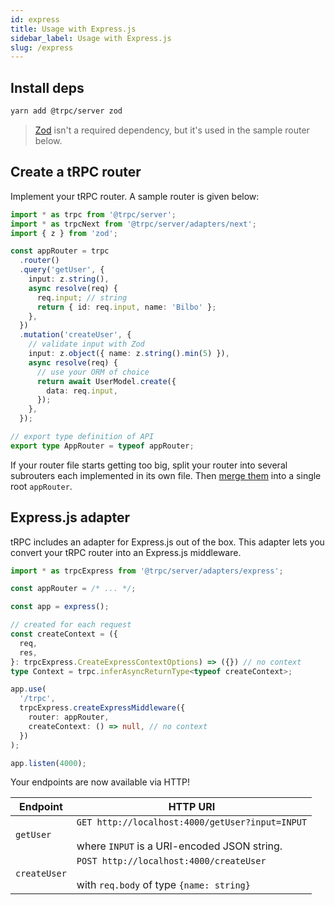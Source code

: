 ```yaml
---
id: express
title: Usage with Express.js
sidebar_label: Usage with Express.js
slug: /express
---
```


## Install deps

```bash
yarn add @trpc/server zod
```

> [Zod](https://github.com/colinhacks/zod) isn't a required dependency, but it's used in the sample router below.

## Create a tRPC router

Implement your tRPC router. A sample router is given below:

```ts
import * as trpc from '@trpc/server';
import * as trpcNext from '@trpc/server/adapters/next';
import { z } from 'zod';

const appRouter = trpc
  .router()
  .query('getUser', {
    input: z.string(),
    async resolve(req) {
      req.input; // string
      return { id: req.input, name: 'Bilbo' };
    },
  })
  .mutation('createUser', {
    // validate input with Zod
    input: z.object({ name: z.string().min(5) }),
    async resolve(req) {
      // use your ORM of choice
      return await UserModel.create({
        data: req.input,
      });
    },
  });

// export type definition of API
export type AppRouter = typeof appRouter;
```

If your router file starts getting too big, split your router into several subrouters each implemented in its own file. Then [merge them](/docs/merging-routers) into a single root `appRouter`.

## Express.js adapter

tRPC includes an adapter for Express.js out of the box. This adapter lets you convert your tRPC router into an Express.js middleware.

```ts
import * as trpcExpress from '@trpc/server/adapters/express';

const appRouter = /* ... */;

const app = express();

// created for each request
const createContext = ({
  req,
  res,
}: trpcExpress.CreateExpressContextOptions) => ({}) // no context
type Context = trpc.inferAsyncReturnType<typeof createContext>;

app.use(
  '/trpc',
  trpcExpress.createExpressMiddleware({
    router: appRouter,
    createContext: () => null, // no context
  })
);

app.listen(4000);
```

Your endpoints are now available via HTTP!

| Endpoint     | HTTP URI                                                                                              |
| ------------ | ----------------------------------------------------------------------------------------------------- |
| `getUser`    | `GET http://localhost:4000/getUser?input=INPUT` <br/><br/>where `INPUT` is a URI-encoded JSON string. |
| `createUser` | `POST http://localhost:4000/createUser` <br/><br/>with `req.body` of type `{name: string}`            |
